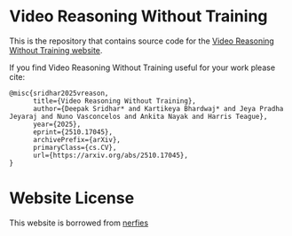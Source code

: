 # Video Reasoning Without Training

This is the repository that contains source code for the [Video Reasoning Without Training website](https://deepaksridhar.github.io/vreason.github.io).

If you find Video Reasoning Without Training useful for your work please cite:
```
@misc{sridhar2025vreason,
      title={Video Reasoning Without Training}, 
      author={Deepak Sridhar* and Kartikeya Bhardwaj* and Jeya Pradha Jeyaraj and Nuno Vasconcelos and Ankita Nayak and Harris Teague},
      year={2025},
      eprint={2510.17045},
      archivePrefix={arXiv},
      primaryClass={cs.CV},
      url={https://arxiv.org/abs/2510.17045}, 
}
```
# Website License
This website is borrowed from [nerfies]("https://github.com/nerfies/nerfies.github.io")
<!-- # Website License
<a rel="license" href="http://creativecommons.org/licenses/by-sa/4.0/"><img alt="Creative Commons License" style="border-width:0" src="https://i.creativecommons.org/l/by-sa/4.0/88x31.png" /></a><br />This work is licensed under a <a rel="license" href="http://creativecommons.org/licenses/by-sa/4.0/">Creative Commons Attribution-ShareAlike 4.0 International License</a>. -->
